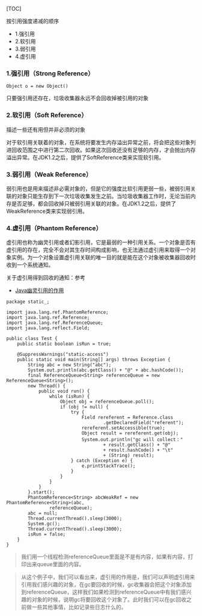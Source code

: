 [TOC]


按引用强度递减的顺序

- 1.强引用
- 2.软引用
- 3.弱引用
- 4.虚引用

### 1.强引用（Strong Reference）

`Object o = new Object()`

只要强引用还存在，垃圾收集器永远不会回收掉被引用的对象


### 2.软引用（Soft Reference）

描述一些还有用但并非必须的对象


对于软引用关联着的对象，在系统将要发生内存溢出异常之前，将会把这些对象列进回收范围之中进行第二次回收。如果这次回收还没有足够的内存，才会抛出内存溢出异常。在JDK1.2之后，提供了SoftReference类来实现软引用。### 3.弱引用（Weak Reference）

弱引用也是用来描述非必需对象的，但是它的强度比软引用更弱一些，被弱引用关联的对象只能生存到下一次垃圾收集发生之前。当垃圾收集器工作时，无论当前内存是否足够，都会回收掉只被弱引用关联的对象。在JDK1.2之后，提供了WeakReference类来实现弱引用。

### 4.虚引用（Phantom Reference）

虚引用也称为幽灵引用或者幻影引用，它是最弱的一种引用关系。一个对象是否有虚引用的存在，完全不会对其生存时间构成影响，也无法通过虚引用来取得一个对象实例。为一个对象设置虚引用关联的唯一目的就是能在这个对象被收集器回收时收到一个系统通知。



关于虚引用得到回收的通知：参考

- [Java幽灵引用的作用](http://www.importnew.com/20992.html)


```
package static_;
 
import java.lang.ref.PhantomReference;
import java.lang.ref.Reference;
import java.lang.ref.ReferenceQueue;
import java.lang.reflect.Field;
 
public class Test {
    public static boolean isRun = true;
 
    @SuppressWarnings("static-access")
    public static void main(String[] args) throws Exception {
        String abc = new String("abc");
        System.out.println(abc.getClass() + "@" + abc.hashCode());
        final ReferenceQueue<String> referenceQueue = new ReferenceQueue<String>();
        new Thread() {
            public void run() {
                while (isRun) {
                    Object obj = referenceQueue.poll();
                    if (obj != null) {
                        try {
                            Field rereferent = Reference.class
                                    .getDeclaredField("referent");
                            rereferent.setAccessible(true);
                            Object result = rereferent.get(obj);
                            System.out.println("gc will collect："
                                    + result.getClass() + "@"
                                    + result.hashCode() + "\t"
                                    + (String) result);
                        } catch (Exception e) {
                            e.printStackTrace();
                        }
                    }
                }
            }
        }.start();
        PhantomReference<String> abcWeakRef = new PhantomReference<String>(abc,
                referenceQueue);
        abc = null;
        Thread.currentThread().sleep(3000);
        System.gc();
        Thread.currentThread().sleep(3000);
        isRun = false;
    }
}
```

>我们用一个线程检测referenceQueue里面是不是有内容，如果有内容，打印出来queue里面的内容。

>从这个例子中，我们可以看出来，虚引用的作用是，我们可以声明虚引用来引用我们感兴趣的对象，在gc要回收的时候，gc收集器会把这个对象添加到referenceQueue，这样我们如果检测到referenceQueue中有我们感兴趣的对象的时候，说明gc将要回收这个对象了。此时我们可以在gc回收之前做一些其他事情，比如记录些日志什么的。